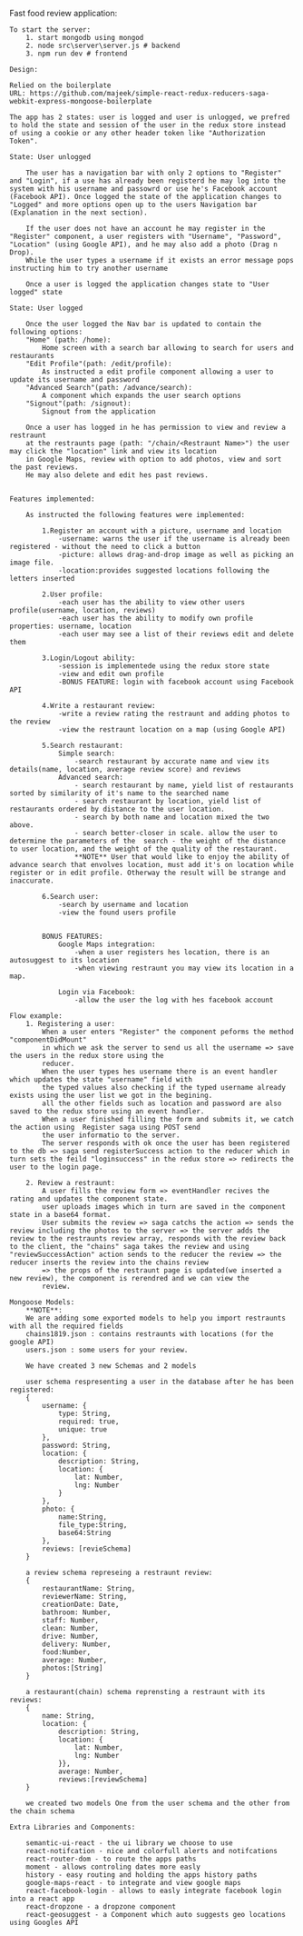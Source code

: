 Fast food review application:

	To start the server:
		1. start mongodb using mongod
		2. node src\server\server.js # backend
		3. npm run dev # frontend

	Design:

	Relied on the boilerplate
	URL: https://github.com/majeek/simple-react-redux-reducers-saga-webkit-express-mongoose-boilerplate

	The app has 2 states: user is logged and user is unlogged, we prefred to hold the state and session of the user in the redux store instead of using a cookie or any other header token like "Authorization Token".

	State: User unlogged

		The user has a navigation bar with only 2 options to "Register" and "Login", if a use has already been registerd he may log into the system with his username and passowrd or use he's Facebook account (Facebook API). Once logged the state of the application changes to "Logged" and more options open up to the users Navigation bar (Explanation in the next section).

		If the user does not have an account he may register in the "Register" component, a user registers with "Username", "Password", "Location" (using Google API), and he may also add a photo (Drag n Drop).
		While the user types a username if it exists an error message pops instructing him to try another username

		Once a user is logged the application changes state to "User logged" state

	State: User logged

		Once the user logged the Nav bar is updated to contain the following options:
		"Home" (path: /home):
			Home screen with a search bar allowing to search for users and restaurants
		"Edit Profile"(path: /edit/profile):
			As instructed a edit profile component allowing a user to update its username and password
		"Advanced Search"(path: /advance/search):
			A component which expands the user search options
		"Signout"(path: /signout):
			Signout from the application

		Once a user has logged in he has permission to view and review a restraunt
		at the restraunts page (path: "/chain/<Restraunt Name>") the user may click the "location" link and view its location 
		in Google Maps, review with option to add photos, view and sort the past reviews.
		He may also delete and edit hes past reviews.


	Features implemented:

		As instructed the following features were implemented:

			1.Register an account with a picture, username and location
				-username: warns the user if the username is already been registered - without the need to click a button
				-picture: allows drag-and-drop image as well as picking an image file.
				-location:provides suggested locations following the letters inserted

			2.User profile:
				-each user has the ability to view other users profile(username, location, reviews)
				-each user has the ability to modify own profile properties: username, location
				-each user may see a list of their reviews edit and delete them

			3.Login/Logout ability:
				-session is implementede using the redux store state
				-view and edit own profile
				-BONUS FEATURE: login with facebook account using Facebook API

			4.Write a restaurant review:
				-write a review rating the restraunt and adding photos to the review
				-view the restraunt location on a map (using Google API)

			5.Search restaurant:
				Simple search:
					-search restaurant by accurate name and view its details(name, location, average review score) and reviews
				Advanced search:
					- search restaurant by name, yield list of restaurants sorted by similarity of it's name to the searched name
					- search restaurant by location, yield list of restaurants ordered by distance to the user location.
					- search by both name and location mixed the two above.
					- search better-closer in scale. allow the user to determine the parameters of the 	search - the weight of the distance to user location, and the weight of the quality of the restaurant.
					**NOTE** User that would like to enjoy the ability of advance search that envolves location, must add it's on location while register or in edit profile. Otherway the result will be strange and inaccurate.

			6.Search user:
				-search by username and location
				-view the found users profile 


			BONUS FEATURES:
				Google Maps integration:
					-when a user registers hes location, there is an autosuggest to its location
					-when viewing restraunt you may view its location in a map.

				Login via Facebook:
				 	-allow the user the log with hes facebook account

	Flow example:
		1. Registering a user:
			When a user enters "Register" the component peforms the method "componentDidMount"
			in which we ask the server to send us all the username => save the users in the redux store using the
			reducer.
			When the user types hes username there is an event handler which updates the state "username" field with
			the typed values also checking if the typed username already exists using the user list we got in the begining.
			all the other fields such as location and password are also saved to the redux store using an event handler.
			When a user finished filling the form and submits it, we catch the action using  Register saga using POST send 
			the user informatio to the server.
			The server responds with ok once the user has been registered to the db => saga send registerSuccess action to the reducer which in turn sets the feild "loginsuccess" in the redux store => redirects the user to the login page.

		2. Review a restraunt:
			A user fills the review form => eventHandler recives the rating and updates the component state.
			user uploads images which in turn are saved in the component state in a base64 format.
			User submits the review => saga catchs the action => sends the review including the photos to the server => the server adds the review to the restraunts review array, responds with the review back to the client, the "chains" saga takes the review and using "reviewSuccessAction" action sends to the reducer the review => the reducer inserts the review into the chains review
			=> the props of the restraunt page is updated(we inserted a new review), the component is rerendred and we can view the
			review.

	Mongoose Models:
		**NOTE**:
		We are adding some exported models to help you import restraunts with all the required fields
		chains1819.json : contains restraunts with locations (for the google API)
		users.json : some users for your review.

		We have created 3 new Schemas and 2 models

		user schema respresenting a user in the database after he has been registered:
		{
			username: {
				type: String,
				required: true,
				unique: true
    		},
   		    password: String,
    		location: {
				description: String,
				location: {
					lat: Number,
					lng: Number
				}
    		},
    		photo: {
      			name:String,
      			file_type:String,
      			base64:String
    		},
			reviews: [revieSchema]
  		}

  		a review schema represeing a restraunt review:
  		{
    		restaurantName: String,
    		reviewerName: String,
    		creationDate: Date,
   		    bathroom: Number,
    		staff: Number,
    		clean: Number,
    		drive: Number,
    		delivery: Number,
    		food:Number,
    		average: Number,
    		photos:[String]
  		}

  		a restaurant(chain) schema reprensting a restraunt with its reviews:
  		{
    		name: String,
    		location: {
        		description: String,
        		location: {
          			lat: Number,
          			lng: Number
        		}},
    			average: Number,
    			reviews:[reviewSchema]
		}

		we created two models One from the user schema and the other from the chain schema

	Extra Libraries and Components:

		semantic-ui-react - the ui library we choose to use
		react-notifcation - nice and colorfull alerts and notifcations
		react-router-dom - to route the apps paths
		moment - allows controling dates more easly
		history - easy routing and holding the apps history paths
		google-maps-react - to integrate and view google maps
		react-facebook-login - allows to easly integrate facebook login into a react app
		react-dropzone - a dropzone component
		react-geosuggest - a Component which auto suggests geo locations using Googles API










	

